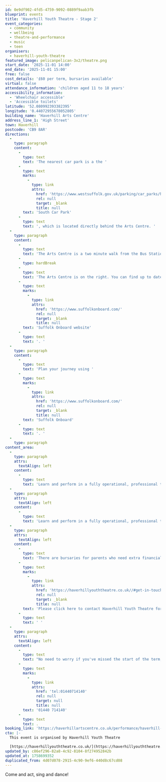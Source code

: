 ```yaml
---
id: 0e9df902-4fd5-4759-9092-0889f9aab3fb
blueprint: events
title: 'Haverhill Youth Theatre - Stage 2'
event_categories:
  - community
  - wellbeing
  - theatre-and-performance
  - music
  - teen
organisers:
  - haverhill-youth-theatre
featured_image: pelicanpelican-3x2/theatre.png
start_date: '2025-11-01 14:00'
end_date: '2025-11-01 15:00'
free: false
cost_details: '£60 per term, bursaries available'
virtual: false
attendance_information: 'children aged 11 to 18 years'
accessibility_information:
  - 'Wheelchair accessible'
  - 'Accessible toilets'
latitude: '52.080992393382395'
longitude: '0.44072955678052805'
building_name: 'Haverhill Arts Centre'
address_line_1: 'High Street'
town: Haverhill
postcode: 'CB9 8AR'
directions:
  -
    type: paragraph
    content:
      -
        type: text
        text: 'The nearest car park is a the '
      -
        type: text
        marks:
          -
            type: link
            attrs:
              href: 'https://www.westsuffolk.gov.uk/parking/car_parks/haverhill-car-parks.cfm'
              rel: null
              target: _blank
              title: null
        text: 'South Car Park'
      -
        type: text
        text: ', which is located directly behind the Arts Centre. '
  -
    type: paragraph
    content:
      -
        type: text
        text: 'The Arts Centre is a two minute walk from the Bus Station on Jubilee Walk. Head for the High Street and turn left.'
      -
        type: hardBreak
      -
        type: text
        text: 'The Arts Centre is on the right. You can find up to date bus times on the '
      -
        type: text
        marks:
          -
            type: link
            attrs:
              href: 'https://www.suffolkonboard.com/'
              rel: null
              target: _blank
              title: null
        text: 'Suffolk Onboard website'
      -
        type: text
        text: '. '
  -
    type: paragraph
    content:
      -
        type: text
        text: 'Plan your journey using '
      -
        type: text
        marks:
          -
            type: link
            attrs:
              href: 'https://www.suffolkonboard.com/'
              rel: null
              target: _blank
              title: null
        text: 'Suffolk Onboard'
      -
        type: text
        text: '. '
  -
    type: paragraph
content_area:
  -
    type: paragraph
    attrs:
      textAlign: left
    content:
      -
        type: text
        text: 'Learn and perform in a fully operational, professional theatre with qualified and experienced teachers. You can enjoy performing musical theatre songs and shows on the historic arts centre stage.'
  -
    type: paragraph
    attrs:
      textAlign: left
    content:
      -
        type: text
        text: 'Learn and perform in a fully operational, professional theatre with qualified and experienced teachers. You can enjoy performing musical theatre songs and shows on the historic arts centre stage.'
  -
    type: paragraph
    attrs:
      textAlign: left
    content:
      -
        type: text
        text: 'There are bursaries for parents who need extra financial support. '
      -
        type: text
        marks:
          -
            type: link
            attrs:
              href: 'https://haverhillyouththeatre.co.uk//#get-in-touch'
              rel: null
              target: _blank
              title: null
        text: 'Please click here to contact Haverhill Youth Theatre for more information.'
      -
        type: text
        text: ' '
  -
    type: paragraph
    attrs:
      textAlign: left
    content:
      -
        type: text
        text: "No need to worry if you've missed the start of the term, you can still join. Contact the box office to pay the pro rata rate on "
      -
        type: text
        marks:
          -
            type: link
            attrs:
              href: 'tel:01440714140'
              rel: null
              target: null
              title: null
        text: '01440 714140'
      -
        type: text
        text: .
booking_link: 'https://haverhillartscentre.co.uk/performance/haverhill-youth-theatre-stage-2-term-1/'
cta: |-
  This event is organised by Haverhill Youth Theatre

  [https://haverhillyouththeatre.co.uk/](https://haverhillyouththeatre.co.uk/)
updated_by: c86ef296-82a8-4c92-8104-8f274952842b
updated_at: 1758699352
duplicated_from: 4d07d078-2915-4c90-9ef6-440d8c67cd08
---
```

Come and act, sing and dance!